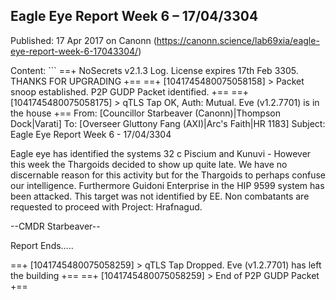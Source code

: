 ## Eagle Eye Report Week 6 &#8211; 17/04/3304

Published: 17 Apr 2017 on Canonn (https://canonn.science/lab69xia/eagle-eye-report-week-6-17043304/)

Content: ```
==+ NoSecrets v2.1.3 Log. License expires 17th Feb 3305. THANKS FOR UPGRADING +==
==+ [1041745480075058158] > Packet snoop established. P2P GUDP Packet identified. +==
==+ [1041745480075058175] > qTLS Tap OK, Auth: Mutual. Eve (v1.2.7701) is in the house +==
From: [Councillor Starbeaver (Canonn)|Thompson Dock|Varati]
To: [Overseer Gluttony Fang (AXI)|Arc's Faith|HR 1183]
Subject: Eagle Eye Report Week 6 - 17/04/3304

Eagle eye has identified the systems 32 c Piscium and Kunuvi - However this week the Thargoids decided to show up quite late. We have no discernable reason for this activity but for the Thargoids to perhaps confuse our intelligence. Furthermore Guidoni Enterprise in the HIP 9599 system has been attacked. This target was not identified by EE. Non combatants are requested to proceed with Project: Hrafnagud.

--CMDR Starbeaver--

Report Ends…..

==+ [1041745480075058259] > qTLS Tap Dropped. Eve (v1.2.7701) has left the building +==
==+ [1041745480075058259] > End of P2P GUDP Packet +==
```